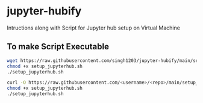 # jupyter-hubify

Intructions along with Script for Jupyter hub setup on Virtual Machine 

## To make Script Executable

```bash
wget https://raw.githubusercontent.com/singh1203/jupyter-hubify/main/setup_jupyterhub.sh
chmod +x setup_jupyterhub.sh
./setup_jupyterhub.sh
```

```bash
curl -O https://raw.githubusercontent.com/<username>/<repo>/main/setup_jupyterhub.sh
chmod +x setup_jupyterhub.sh
./setup_jupyterhub.sh
```
